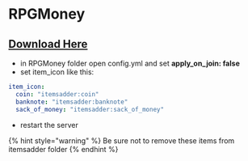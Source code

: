 # RPGMoney

## [Download Here](https://www.spigotmc.org/resources/%E2%9C%85must-have%E2%9C%85-rpgmoney-money-with-custom-texture-no-mods.25392/)

* in RPGMoney folder open config.yml and set **apply\_on\_join: false**
* set item\_icon like this:

```yaml
item_icon:
  coin: "itemsadder:coin"
  banknote: "itemsadder:banknote"
  sack_of_money: "itemsadder:sack_of_money"
```

* restart the server

{% hint style="warning" %}
Be sure not to remove these items from itemsadder folder
{% endhint %}

